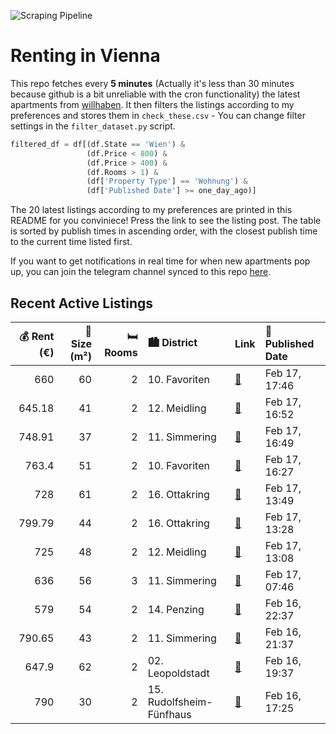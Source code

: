 ![Scraping Pipeline](https://github.com/AthomsG/renting-in-vienna/actions/workflows/run_pipeline.yml/badge.svg)


# Renting in Vienna

This repo fetches every **5 minutes** (Actually it's less than 30 minutes because github is a bit unreliable with the cron functionality) the latest apartments from [willhaben](https://www.willhaben.at/).
It then filters the listings according to my preferences and stores them in `check_these.csv` - You can change filter settings in the `filter_dataset.py` script.

```python
filtered_df = df[(df.State == 'Wien') & 
                 (df.Price < 800) &
                 (df.Price > 400) &
                 (df.Rooms > 1) &
                 (df['Property Type'] == 'Wohnung') &
                 (df['Published Date'] >= one_day_ago)]
```

The 20 latest listings according to my preferences are printed in this README for you conviniece! Press the link to see the listing post.
The table is sorted by publish times in ascending order, with the closest publish time to the current time listed first.

If you want to get notifications in real time for when new apartments pop up, you can join the telegram channel synced to this repo [here](https://t.me/+1HPAYOf5BSsyNTlk).

## Recent Active Listings

|   💰 Rent (€) |   📏 Size (m²) |   🛏️ Rooms | 🏙️ District              | Link                                                                                                                                                                                                                                          | 📅 Published Date   |
|-------------:|--------------:|-----------:|:-------------------------|:----------------------------------------------------------------------------------------------------------------------------------------------------------------------------------------------------------------------------------------------|:-------------------|
|       660    |            60 |          2 | 10. Favoriten            | [🔗](https://www.willhaben.at/iad/immobilien/d/mietwohnungen/wien/wien-1100-favoriten/gemeindewohnung-wr.-wohnen-ticket-n%C3%B6tig-1571300897/)                                                                                                | Feb 17, 17:46      |
|       645.18 |            41 |          2 | 12. Meidling             | [🔗](https://www.willhaben.at/iad/immobilien/d/mietwohnungen/wien/wien-1120-meidling/balkonwohnung-unbefristet-und-ruhig-gelegen-1748078208/)                                                                                                  | Feb 17, 16:52      |
|       748.91 |            37 |          2 | 11. Simmering            | [🔗](https://www.willhaben.at/iad/immobilien/d/mietwohnungen/wien/wien-1110-simmering/the-arrow---willkommen-im-gr%C3%BCnen-teil-simmerings-974631888/)                                                                                        | Feb 17, 16:49      |
|       763.4  |            51 |          2 | 10. Favoriten            | [🔗](https://www.willhaben.at/iad/immobilien/d/mietwohnungen/wien/wien-1100-favoriten/ausschlie%C3%9Flich-schriftliche-anfragen-bitte-keine-anrufe%21-unbefristet.-tolle--helle-2-zimmer-terrassen--wohnung-in-der-karmarschgasse-1236515767/) | Feb 17, 16:27      |
|       728    |            61 |          2 | 16. Ottakring            | [🔗](https://www.willhaben.at/iad/immobilien/d/mietwohnungen/wien/wien-1160-ottakring/gut-geschnittene-wohnung-in-guter-lage-932927905/)                                                                                                       | Feb 17, 13:49      |
|       799.79 |            44 |          2 | 16. Ottakring            | [🔗](https://www.willhaben.at/iad/immobilien/d/mietwohnungen/wien/wien-1160-ottakring/attraktive-und-sch%C3%B6ne-2-zimmer-wohnung-in-der-r%C3%B6mergasse%21-886056076/)                                                                        | Feb 17, 13:28      |
|       725    |            48 |          2 | 12. Meidling             | [🔗](https://www.willhaben.at/iad/immobilien/d/mietwohnungen/wien/wien-1120-meidling/gr%C3%BCnruhelage---unbefristete-altbaumiete-in-sch%C3%B6nem-eckzinshaus-%21-1203845465/)                                                                 | Feb 17, 13:08      |
|       636    |            56 |          3 | 11. Simmering            | [🔗](https://www.willhaben.at/iad/immobilien/d/mietwohnungen/wien/wien-1110-simmering/gemeindewohnung-mit-vormerkschein-bis-30.06.2024-1432576054/)                                                                                            | Feb 17, 07:46      |
|       579    |            54 |          2 | 14. Penzing              | [🔗](https://www.willhaben.at/iad/immobilien/d/mietwohnungen/wien/wien-1140-penzing/gemeinde-wohnung-direktvergabe-1219733109/)                                                                                                                | Feb 16, 22:37      |
|       790.65 |            43 |          2 | 11. Simmering            | [🔗](https://www.willhaben.at/iad/immobilien/d/mietwohnungen/wien/wien-1110-simmering/n%C3%A4he-huma-eleven---wohnung-perfekt-f%C3%BCr-p%C3%A4rchen-geeignet-mit-balkon-1309031000/)                                                           | Feb 16, 21:37      |
|       647.9  |            62 |          2 | 02. Leopoldstadt         | [🔗](https://www.willhaben.at/iad/immobilien/d/mietwohnungen/wien/wien-1020-leopoldstadt/helle-charmante-62m%C2%B2-2-zimmerwohnung-direktvergabe-u1-vorgartenstra%C3%9Fe-ab-sofort%21-1067291073/)                                             | Feb 16, 19:37      |
|       790    |            30 |          2 | 15. Rudolfsheim-Fünfhaus | [🔗](https://www.willhaben.at/iad/immobilien/d/mietwohnungen/wien/wien-1150-rudolfsheim-f%C3%BCnfhaus/huglgasse:-sanierte-3-zimmer-wohnung-in-u-bahn-n%C3%A4he-937057262/)                                                                     | Feb 16, 17:25      |
